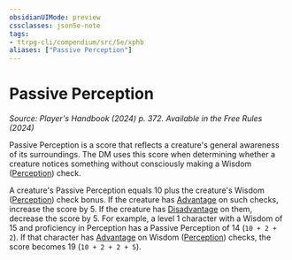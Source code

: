 ```yaml
---
obsidianUIMode: preview
cssclasses: json5e-note
tags:
- ttrpg-cli/compendium/src/5e/xphb
aliases: ["Passive Perception"]
---
```

# Passive Perception
*Source: Player's Handbook (2024) p. 372. Available in the Free Rules (2024)* 

Passive Perception is a score that reflects a creature's general awareness of its surroundings. The DM uses this score when determining whether a creature notices something without consciously making a Wisdom ([Perception](2-Mechanics/CLI/rules/skills.md#Perception)) check.

A creature's Passive Perception equals 10 plus the creature's Wisdom ([Perception](2-Mechanics/CLI/rules/skills.md#Perception)) check bonus. If the creature has [Advantage](2-Mechanics/CLI/rules/variant-rules/advantage-xphb.md) on such checks, increase the score by 5. If the creature has [Disadvantage](2-Mechanics/CLI/rules/variant-rules/disadvantage-xphb.md) on them, decrease the score by 5. For example, a level 1 character with a Wisdom of 15 and proficiency in Perception has a Passive Perception of 14 (`10 + 2 + 2`). If that character has [Advantage](2-Mechanics/CLI/rules/variant-rules/advantage-xphb.md) on Wisdom ([Perception](2-Mechanics/CLI/rules/skills.md#Perception)) checks, the score becomes 19 (`10 + 2 + 2 + 5`).